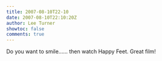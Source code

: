 ```yaml
---
title: 2007-08-10T22-10
date: 2007-08-10T22:10:20Z
author: Lee Turner
showtoc: false
comments: true
---
```


Do you want to smile...... then watch Happy Feet.  Great film!

